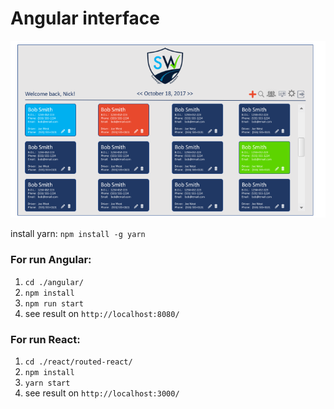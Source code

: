 # Angular interface
  
![demo img](web-dashboard.png)

install yarn: `npm install -g yarn`

### For run Angular:
1. `cd ./angular/`
2. `npm install`
3. `npm run start`
4. see result on `http://localhost:8080/`

### For run React:
1. `cd ./react/routed-react/`
2. `npm install`
3. `yarn start`
4. see result on `http://localhost:3000/`
